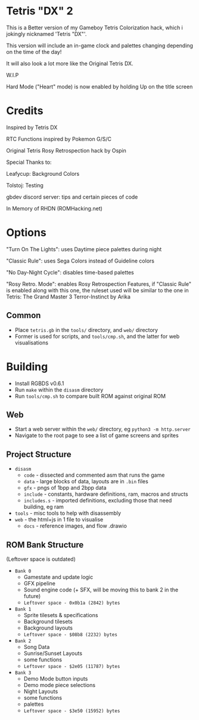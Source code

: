 # Tetris "DX" 2
This is a Better version of my Gameboy Tetris Colorization hack, which i jokingly nicknamed 'Tetris "DX"'.

This version will include an in-game clock and palettes changing depending on the time of the day!

It will also look a lot more like the Original Tetris DX.

W.I.P

Hard Mode ("Heart" mode) is now enabled by holding Up on the title screen

# Credits
Inspired by Tetris DX

RTC Functions inspired by Pokemon G/S/C

Original Tetris Rosy Retrospection hack by Ospin

Special Thanks to:

Leafycup: Background Colors

Tolstoj: Testing

gbdev discord server: tips and certain pieces of code

In Memory of RHDN (ROMHacking.net)

# Options
"Turn On The Lights": uses Daytime piece palettes during night

"Classic Rule": uses Sega Colors instead of Guideline colors

"No Day-Night Cycle": disables time-based palettes

"Rosy Retro. Mode": enables Rosy Retrospection Features, if "Classic Rule" is enabled along with this one, the ruleset used will be similar to the one in Tetris: The Grand Master 3 Terror-Instinct by Arika

## Common
* Place `tetris.gb` in the `tools/` directory, and `web/` directory
* Former is used for scripts, and `tools/cmp.sh`, and the latter for web visualisations

# Building
* Install RGBDS v0.6.1
* Run `make` within the `disasm` directory
* Run `tools/cmp.sh` to compare built ROM against original ROM

## Web
* Start a web server within the `web/` directory, eg `python3 -m http.server`
* Navigate to the root page to see a list of game screens and sprites

## Project Structure
* `disasm`
  * `code` - dissected and commented asm that runs the game
  * `data` - large blocks of data, layouts are in `.bin` files
  * `gfx` - pngs of 1bpp and 2bpp data
  * `include` - constants, hardware definitions, ram, macros and structs
  * `includes.s` - imported definitions, excluding those that need building, eg ram
* `tools` - misc tools to help with disassembly
* `web` - the html+js in 1 file to visualise
  * `docs` - reference images, and flow .drawio

## ROM Bank Structure
(Leftover space is outdated)
* `Bank 0`
  * Gamestate and update logic
  * GFX pipeline
  * Sound engine code (+ SFX, will be moving this to bank 2 in the future)
  * `Leftover space - 0x0b1a (2842) bytes`
* `Bank 1`
  * Sprite tilesets & specifications
  * Background tilesets
  * Background layouts
  * `Leftover space - $08b8 (2232) bytes`
* `Bank 2`
  * Song Data
  * Sunrise/Sunset Layouts
  * some functions
  * `Leftover space - $2e05 (11787) bytes`
* `Bank 3`
  * Demo Mode button inputs
  * Demo mode piece selections
  * Night Layouts
  * some functions
  * palettes
  * `Leftover space - $3e50 (15952) bytes`
